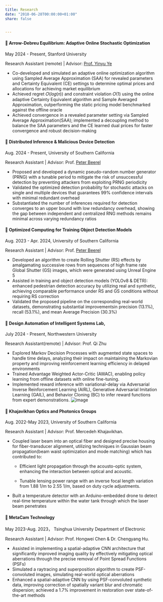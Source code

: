 ```yaml
---
title: Research
date: "2018-06-28T00:00:00+01:00"
share: false


---
```


#### 📝  Arrow-Debreu Equilibrium: Adaptive Online Stochastic Optimization 
May 2024 - Present,  Stanford University

Research Assistant (remote) | Advisor: [Prof. Yinyu Ye](https://web.stanford.edu/~yyye/index.html) 
- Co-developed and simulated an adaptive online optimization algorithm using Sampled Average Approximation (SAA) for revealed
parameters and Certainty Equivalent (CE) settings to determine optimal prices and allocations for achieving market equilibrium
- Achieved regret 𝑂(𝑙𝑜𝑔(𝑛)) and constraint violation 𝑂(1) using the online adaptive Certainty Equivalent algorithm and Sample
Averaged Approximation, outperforming the static pricing model benchmarked against the offline oracle
- Achieved convergence in a revealed parameter setting via Sampled Average Approximation(SAA); implemented a decoupling
method to balance the SAA parameters and the CE learned dual prices for faster convergence and robust decision-making

#### 📝  Distributed Inference & Malicious Device Detection
Aug. 2024 - Present,  University of Southern California

Research Assistant | Advisor: Prof. [Peter Beerel](https://sites.usc.edu/eessc/people/)
  - Proposed and developed a dynamic pseudo-random number generator (PRNG) with a tunable period to mitigate the risk of
unsuccessful detection by preventing attackers from exploiting PRNG periodicity
  - Validated the optimized detection probability for stochastic attacks on single and multiple devices that guarantees 99%
confidence intervals with minimal redundant overhead
  - Substantiated the number of inferences required for detection converges to an upper bound with low redundancy overhead,
showing the gap between independent and centralized RNG methods remains minimal across varying redundancy ratios

#### 📝  Optimized Computing for Training Object Detection Models
Aug. 2023 - Apr. 2024,  University of Southern California

Research Assistant | Advisor: Prof. [Peter Beerel](https://sites.usc.edu/eessc/people/)
  - Developed an algorithm to create Rolling Shutter (RS) effects by amalgamating successive rows from sequences of high frame
rate Global Shutter (GS) images, which were generated using Unreal Engine 5
  - Assisted in training and object detection models (YOLOv8 & DETR): enhanced pedestrian detection accuracy by utilizing
real and synthetic, achieving comparable performance under RS and GS conditions without requiring RS correction
  - Validated the proposed pipeline on the corresponding real-world datasets, demonstrating substantial improvementsin precision
(13.1%), recall (53.1%), and mean Average Precision (30.3%)


#### 📝  Design Automation of Intelligent Systems Lab, 
July 2024 - Present,  Northwestern University

Research Assistant(remote) | Advisor: Prof. Qi Zhu
- Explored Markov Decision Processes with augmented state spaces to handle time delays, analyzing their impact on maintaining the
Markovian property and improving reinforcement learning efficiency in delayed environments
- Trained Advantage Weighted Actor-Critic (AWAC), enabling policy learning from offline datasets with online fine-tuning.
- Implemented reward inference with variational-delay via Adversarial Inverse Reinforcement Learning (AIRL), Generative Adversarial Imitation Learning (GAIL), and Behavior Cloning (BC) to infer reward functions from expert demonstrations. 
![image](https://github.com/user-attachments/assets/d6ea090c-77f1-445a-8e0f-cb52b87b6a62)






#### 📝  Khajavikhan Optics and Photonics Groups
Aug. 2022-May 2023,  University of Southern California

Research Assistant | Advisor: Prof. Mercedeh Khajavikhan. 

- Coupled laser beam into an optical fiber and designed precise housing for fiber-transducer alignment, utilizing techniques in Gaussian beam propagation(beam waist optimization and mode matching) which has contributed to:

  - Efficient light propagation through the acousto-optic system, enhancing the interaction between optical and acoustic.
  
  - Tunable lensing power range with an inverse focal length variation from 1.88 1/m to 2.55 1/m, based on duty cycle adjustments.

- Built a temperature detector with an Arduino-embedded drone to detect real-time temperature within the water tank through which the laser beam penetrates


#### 📝  MetaCam Technology
May 2023-Aug. 2023， Tsinghua University Department of Electronic

Research Assistant | Advisor: Prof. Hongwei Chen & Dr. Chengyang Hu. 

- Assisted in implementing a spatial-adaptive CNN architecture that significantly improved imaging quality by effectively mitigating
optical aberrations through the precise removal of Point Spread Functions (PSFs)
- Simulated a raytracing and superposition algorithm to create PSF-convoluted images, simulating real-world optical aberrations
- Enhanced a spatial-adaptive CNN by using PSF-convoluted synthetic data, improving correction of spatially variant blur and
chromatic dispersion; achieved a 1.7% improvement in restoration over state-of-the-art methods
